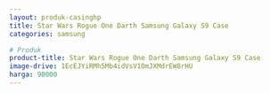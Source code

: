 ```yaml
---
layout: produk-casinghp
title: Star Wars Rogue One Darth Samsung Galaxy S9 Case
categories: samsung

# Produk
product-title: Star Wars Rogue One Darth Samsung Galaxy S9 Case
image-drive: 1EcEJYiRMh5Mb4idVsV1OmJXMdrEW8rHU
harga: 90000
---
```

